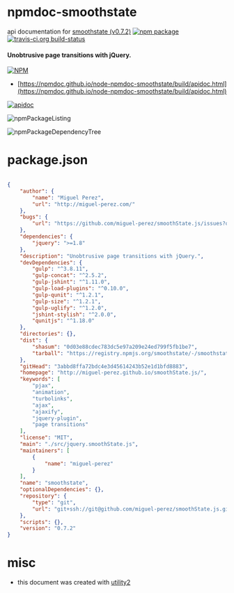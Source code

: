 # npmdoc-smoothstate

api documentation for  [smoothstate (v0.7.2)](http://miguel-perez.github.io/smoothState.js/)  [![npm package](https://img.shields.io/npm/v/npmdoc-smoothstate.svg?style=flat-square)](https://www.npmjs.org/package/npmdoc-smoothstate) [![travis-ci.org build-status](https://api.travis-ci.org/npmdoc/node-npmdoc-smoothstate.svg)](https://travis-ci.org/npmdoc/node-npmdoc-smoothstate)
#### Unobtrusive page transitions with jQuery.

[![NPM](https://nodei.co/npm/smoothstate.png?downloads=true&downloadRank=true&stars=true)](https://www.npmjs.com/package/smoothstate)

- [https://npmdoc.github.io/node-npmdoc-smoothstate/build/apidoc.html](https://npmdoc.github.io/node-npmdoc-smoothstate/build/apidoc.html)

[![apidoc](https://npmdoc.github.io/node-npmdoc-smoothstate/build/screenCapture.buildCi.browser.%252Ftmp%252Fbuild%252Fapidoc.html.png)](https://npmdoc.github.io/node-npmdoc-smoothstate/build/apidoc.html)

![npmPackageListing](https://npmdoc.github.io/node-npmdoc-smoothstate/build/screenCapture.npmPackageListing.svg)

![npmPackageDependencyTree](https://npmdoc.github.io/node-npmdoc-smoothstate/build/screenCapture.npmPackageDependencyTree.svg)



# package.json

```json

{
    "author": {
        "name": "Miguel Perez",
        "url": "http://miguel-perez.com/"
    },
    "bugs": {
        "url": "https://github.com/miguel-perez/smoothState.js/issues?q=is%3Aopen+is%3Aissue+label%3Abug"
    },
    "dependencies": {
        "jquery": ">=1.8"
    },
    "description": "Unobtrusive page transitions with jQuery.",
    "devDependencies": {
        "gulp": "^3.8.11",
        "gulp-concat": "^2.5.2",
        "gulp-jshint": "^1.11.0",
        "gulp-load-plugins": "^0.10.0",
        "gulp-qunit": "^1.2.1",
        "gulp-size": "^1.2.1",
        "gulp-uglify": "^1.2.0",
        "jshint-stylish": "^2.0.0",
        "qunitjs": "^1.18.0"
    },
    "directories": {},
    "dist": {
        "shasum": "0d03e88cdec783dc5e97a209e24ed799f5fb1be7",
        "tarball": "https://registry.npmjs.org/smoothstate/-/smoothstate-0.7.2.tgz"
    },
    "gitHead": "3abbd8ffa72bdc4e3d45614243b52e1d1bfd8883",
    "homepage": "http://miguel-perez.github.io/smoothState.js/",
    "keywords": [
        "pjax",
        "animation",
        "turbolinks",
        "ajax",
        "ajaxify",
        "jquery-plugin",
        "page transitions"
    ],
    "license": "MIT",
    "main": "./src/jquery.smoothState.js",
    "maintainers": [
        {
            "name": "miguel-perez"
        }
    ],
    "name": "smoothstate",
    "optionalDependencies": {},
    "repository": {
        "type": "git",
        "url": "git+ssh://git@github.com/miguel-perez/smoothState.js.git"
    },
    "scripts": {},
    "version": "0.7.2"
}
```



# misc
- this document was created with [utility2](https://github.com/kaizhu256/node-utility2)

